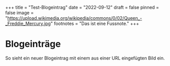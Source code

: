 +++
title = "Test-Blogeintrag"
date = "2022-09-12"
draft = false
pinned = false
image = "https://upload.wikimedia.org/wikipedia/commons/0/02/Queen_-_Freddie_Mercury.jpg"
footnotes = "Das ist eine Fussnote."
+++
# Blogeinträge

So sieht ein neuer Blogeintrag mit einem aus einer URL eingefügten Bild ein.